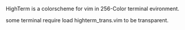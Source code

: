 HighTerm is a colorscheme for vim in 256-Color terminal evironment.

some terminal require load highterm\_trans.vim to be transparent.

